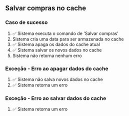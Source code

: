 ## Salvar compras no cache
### Caso de sucesso
1. ✅ Sistema executa o comando de 'Salvar compras'
2. Sistema cria uma data para ser armazenada no cache
3. ✅ Sistema apaga os dados do cache atual
4. ✅ Sistema salvar os novos dados no cache
5. Sistema não retorna nenhum erro

### Exceção - Erro ao apagar dados do cache
1. ✅ Sistema não salva novos dados no cache
2. ✅ Sistema retorna um erro

### Exceção - Erro ao salvar dados do cache
1. ✅ Sistema retorna um erro
